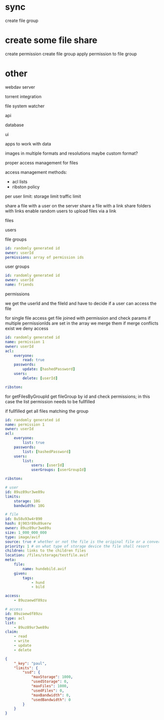 # sync

create file group

# create some file share

create permission
create file group
apply permission to file group

# other

webdav server

torrent integration

file system watcher

api

database

ui

apps to work with data

images in multiple formats and resolutions
maybe custom format?

proper access management for files

access management methods:

-   acl lists
-   ribston policy

per user limit:
storage limit
traffic limit

share a file with a user on the server
share a file with a link
share folders with links
enable random users to upload files via a link

files

users

file groups

```yml
id: randomly generated id
owner: userId
permissions: array of permission ids
```

user groups

```yml
id: randomly generated id
owner: userId
name: friends
```

permissions

we get the userId and the fileId and have to decide if a user can access the file

for single file access get file joined with permission and check params
if multiple permissionIds are set in the array we merge them
if merge conflicts exist we deny access

```yml
id: randomly generated id
name: permission 1
owner: userId
acl:
    everyone:
        read: true
    passwords:
        update: [hashedPassword]
    users:
        delete: [userId]

ribston:
```

for getFilesByGroupId
get fileGroup by id and check permissions; in this case the list permission needs to be fullfilled

if fullfilled get all files matching the group

```yml
id: randomly generated id
name: permission 1
owner: userId
acl:
    everyone:
        list: true
    passwords:
        list: [hashedPassword]
    users:
        list:
            users: [userId]
            userGroups: [userGroupId]

ribston:
```

```yaml
# user
id: 89uz89ur3we89u
limits:
    storage: 10G
    bandwidth: 10G

# file
id: 8u58u93w4r890
hash: 8j903r89u89uerw
owner: 89uz89ur3we89u
size: 1_000_000_000
type: image/avif
source: true # whether or not the file is the original file or a converted file like a image preview
priority: 1 # on what type of storage device the file shall resort
children: links to the children files
location: /files/storage/testfile.avif
meta:
    file:
        name: hundebild.avif
    given:
        tags:
            - hund
            - bild

access:
    - 89uzaewdf89zu

# access
id: 89uzaewdf89zu
type: acl
list:
    - 89uz89ur3we89u
claim:
    - read
    - write
    - update
    - delete


```

```json
{
    "_key": "paul",
    "limits": {
        "ssd": {
            "maxStorage": 1000,
            "usedStorage": 0,
            "maxFiles": 1000,
            "usedFiles": 0,
            "maxBandwidth": 0,
            "usedBandwidth": 0
        }
    }
}
```
